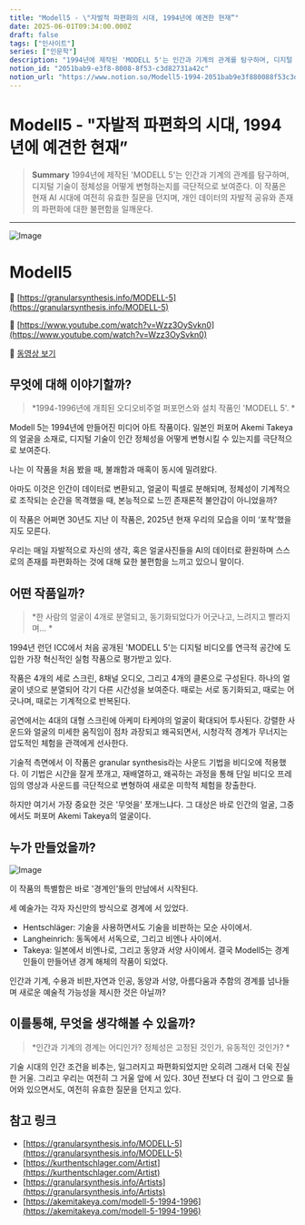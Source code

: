 ```yaml
---
title: "Modell5 - \"자발적 파편화의 시대, 1994년에 예견한 현재”"
date: 2025-06-01T09:34:00.000Z
draft: false
tags: ["인사이트"]
series: ["인문학"]
description: "1994년에 제작된 'MODELL 5'는 인간과 기계의 관계를 탐구하며, 디지털 기술이 정체성을 어떻게 변형하는지를 극단적으로 보여준다. 이 작품은 현재 AI 시대에 여전히 유효한 질문을 던지며, 개인 데이터의 자발적 공유와 존재의 파편화에 대한 불편함을 일깨운다."
notion_id: "2051bab9-e3f8-8008-8f53-c3d82731a42c"
notion_url: "https://www.notion.so/Modell5-1994-2051bab9e3f880088f53c3d82731a42c"
---
```


# Modell5 - "자발적 파편화의 시대, 1994년에 예견한 현재”

> **Summary**
> 1994년에 제작된 'MODELL 5'는 인간과 기계의 관계를 탐구하며, 디지털 기술이 정체성을 어떻게 변형하는지를 극단적으로 보여준다. 이 작품은 현재 AI 시대에 여전히 유효한 질문을 던지며, 개인 데이터의 자발적 공유와 존재의 파편화에 대한 불편함을 일깨운다.

---

![Image](https://prod-files-secure.s3.us-west-2.amazonaws.com/09ccd4d5-876c-4bba-bbdf-cc77a0a11257/4652f984-b5a0-4f41-9011-9eb79b83607c/image.png?X-Amz-Algorithm=AWS4-HMAC-SHA256&X-Amz-Content-Sha256=UNSIGNED-PAYLOAD&X-Amz-Credential=ASIAZI2LB466W75OFRFI%2F20250724%2Fus-west-2%2Fs3%2Faws4_request&X-Amz-Date=20250724T080634Z&X-Amz-Expires=3600&X-Amz-Security-Token=IQoJb3JpZ2luX2VjEAAaCXVzLXdlc3QtMiJHMEUCIHR7L1zxXob7gDtFRX5PX2OrRKUTvDJP7gDKSAsjzERbAiEA3s%2FlOuNeV3DN6VY1YHZgex2pWgmyNrczwLCkfCQocksq%2FwMIKRAAGgw2Mzc0MjMxODM4MDUiDI4HYAAgvO2Xl5D4ySrcA1WlRTjvPh2I9JMOzdCjggE5XNQbfL0SF9zTt4Vres164b0ypebEHWW9LN26DrqZ0%2Fdw7x1kPVAHvtL03V8eiyCPBuQUezKyUfvJMb8nYleK5lzGtR15Izu%2BQVGqw9%2F4sBOaCf13Ctwwp68qX%2FO2mmS6mFRaZZsBt2Ah2x2bUJMFkyGHkXQJM54POGJMAH6rym5s8tRhrlz0QITOb9L0j52hFd5EAJ8c4NnaNiU4B2AYB%2Bh9owYJqyukgXXpqKU7McrF7AZ0rF9g7WHVoy4QUxBuRBFW8pXi1NGtl8F04Kpjd7uwCeWUzPpqRSahp%2FxKLAygWvQbXh9DJnMHcW2C3eATb%2F5vbF1F6zG6VqNT81MjjEeajbwGc%2BZcwhX%2BlmweGLNjwQs1vXmd6pPdpiTKilvqLCpJbOBdMgyw0ngIZJxdA9IsoVIopWNwPt0bKDqiecxmovxZY6og2RwJHs8RqvZTpXodtvQIuCKWr6N1Q1M72%2FZ%2B%2FciSVLna63ML4xxJt1%2B7%2FRavZcfNRewrinGYMD7PJERj9jqklT%2BZtqxaTS2tzKeM5WyW%2FF48qycsa0ddJ8rQgFyv1AGKM0FiovLc1%2F7M6DzGO%2FnYdYcEYXnJgGuw8BsOhDYPyfkBQfLxMNrOh8QGOqUBeha39dd8iC6E0Fx0CxapzLX1SZn069h4y4%2BnLOnBFWpLJoov4SFLXzCBnhC5BE8T%2FhlyBpUNk%2BjKe1jloRTfDfer7HcTCYcDkto7iYlvMXd27Z4DIB4%2FJAFestZYfwxdZNTmRzZRwUvqmS4IvMLs2D4i4xago6fX9tIDRc8JUwSMyYrIzxdEO4F%2BMrTLi86UtAzMjGUHq4A8nH9MNrW0rUGAPYMn&X-Amz-Signature=dc9f4867bf0f707a49ded6c84c3f2df8d5d873b9423f52af05121393c29bab2a&X-Amz-SignedHeaders=host&x-amz-checksum-mode=ENABLED&x-id=GetObject)

# Modell5

🔗 [https://granularsynthesis.info/MODELL-5](https://granularsynthesis.info/MODELL-5)

🔗 [https://www.youtube.com/watch?v=Wzz3OySvkn0](https://www.youtube.com/watch?v=Wzz3OySvkn0)

🎥 [동영상 보기](https://www.youtube.com/watch?v=tvZ1oZea7C8&t=478s)

## 무엇에 대해 이야기할까?

> *1994-1996년에 개최된 오디오비주얼 퍼포먼스와 설치 작품인 'MODELL 5'. *

Modell 5는 1994년에 만들어진 미디어 아트 작품이다. 일본인 퍼포머 Akemi Takeya의 얼굴을 소재로, 디지털 기술이 인간 정체성을 어떻게 변형시킬 수 있는지를 극단적으로 보여준다.

나는 이 작품을 처음 봤을 때, 불쾌함과 매혹이 동시에 밀려왔다.

아마도 이것은 인간이 데이터로 변환되고, 얼굴이 픽셀로 분해되며, 정체성이 기계적으로 조작되는 순간을 목격했을 때, 본능적으로 느낀 존재론적 불안감이 아니었을까?

이 작품은 어쩌면 30년도 지난 이 작품은, 2025년 현재 우리의 모습을 이미 ‘포착’했을지도 모른다. 

우리는 매일 자발적으로 자신의 생각, 혹은 얼굴사진들을 AI의 데이터로 환원하며 스스로의 존재를 파편화하는 것에 대해 묘한 불편함을 느끼고 있으니 말이다.


## 어떤 작품일까?

> *한 사람의 얼굴이 4개로 분열되고, 동기화되었다가 어긋나고, 느려지고 빨라지며... *

1994년 런던 ICC에서 처음 공개된 'MODELL 5'는 디지털 비디오를 연극적 공간에 도입한 가장 혁신적인 실험 작품으로 평가받고 있다.

작품은 4개의 세로 스크린, 8채널 오디오, 그리고 4개의 클론으로 구성된다. 하나의 얼굴이 넷으로 분열되어 각기 다른 시간성을 보여준다. 때로는 서로 동기화되고, 때로는 어긋나며, 때로는 기계적으로 반복된다.

공연에서는 4대의 대형 스크린에 아케미 타케야의 얼굴이 확대되어 투사된다. 강렬한 사운드와 얼굴의 미세한 움직임이 점차 과장되고 왜곡되면서, 시청각적 경계가 무너지는 압도적인 체험을 관객에게 선사한다.

기술적 측면에서 이 작품은 granular synthesis라는 사운드 기법을 비디오에 적용했다. 이 기법은 시간을 잘게 쪼개고, 재배열하고, 왜곡하는 과정을 통해 단일 비디오 프레임의 영상과 사운드를 극단적으로 변형하여 새로운 미학적 체험을 창출한다.

하지만 여기서 가장 중요한 것은 '무엇을' 쪼개느냐다. 그 대상은 바로 인간의 얼굴, 그중에서도 퍼포머 Akemi Takeya의 얼굴이다.

## 누가 만들었을까?

![Image](https://prod-files-secure.s3.us-west-2.amazonaws.com/09ccd4d5-876c-4bba-bbdf-cc77a0a11257/55cd9f9a-d72d-4139-96bd-d9654f799863/image.png?X-Amz-Algorithm=AWS4-HMAC-SHA256&X-Amz-Content-Sha256=UNSIGNED-PAYLOAD&X-Amz-Credential=ASIAZI2LB466W75OFRFI%2F20250724%2Fus-west-2%2Fs3%2Faws4_request&X-Amz-Date=20250724T080634Z&X-Amz-Expires=3600&X-Amz-Security-Token=IQoJb3JpZ2luX2VjEAAaCXVzLXdlc3QtMiJHMEUCIHR7L1zxXob7gDtFRX5PX2OrRKUTvDJP7gDKSAsjzERbAiEA3s%2FlOuNeV3DN6VY1YHZgex2pWgmyNrczwLCkfCQocksq%2FwMIKRAAGgw2Mzc0MjMxODM4MDUiDI4HYAAgvO2Xl5D4ySrcA1WlRTjvPh2I9JMOzdCjggE5XNQbfL0SF9zTt4Vres164b0ypebEHWW9LN26DrqZ0%2Fdw7x1kPVAHvtL03V8eiyCPBuQUezKyUfvJMb8nYleK5lzGtR15Izu%2BQVGqw9%2F4sBOaCf13Ctwwp68qX%2FO2mmS6mFRaZZsBt2Ah2x2bUJMFkyGHkXQJM54POGJMAH6rym5s8tRhrlz0QITOb9L0j52hFd5EAJ8c4NnaNiU4B2AYB%2Bh9owYJqyukgXXpqKU7McrF7AZ0rF9g7WHVoy4QUxBuRBFW8pXi1NGtl8F04Kpjd7uwCeWUzPpqRSahp%2FxKLAygWvQbXh9DJnMHcW2C3eATb%2F5vbF1F6zG6VqNT81MjjEeajbwGc%2BZcwhX%2BlmweGLNjwQs1vXmd6pPdpiTKilvqLCpJbOBdMgyw0ngIZJxdA9IsoVIopWNwPt0bKDqiecxmovxZY6og2RwJHs8RqvZTpXodtvQIuCKWr6N1Q1M72%2FZ%2B%2FciSVLna63ML4xxJt1%2B7%2FRavZcfNRewrinGYMD7PJERj9jqklT%2BZtqxaTS2tzKeM5WyW%2FF48qycsa0ddJ8rQgFyv1AGKM0FiovLc1%2F7M6DzGO%2FnYdYcEYXnJgGuw8BsOhDYPyfkBQfLxMNrOh8QGOqUBeha39dd8iC6E0Fx0CxapzLX1SZn069h4y4%2BnLOnBFWpLJoov4SFLXzCBnhC5BE8T%2FhlyBpUNk%2BjKe1jloRTfDfer7HcTCYcDkto7iYlvMXd27Z4DIB4%2FJAFestZYfwxdZNTmRzZRwUvqmS4IvMLs2D4i4xago6fX9tIDRc8JUwSMyYrIzxdEO4F%2BMrTLi86UtAzMjGUHq4A8nH9MNrW0rUGAPYMn&X-Amz-Signature=46d3323cba91b97072a1952dee423d0ab961476338be1b6ea083fc19391061c4&X-Amz-SignedHeaders=host&x-amz-checksum-mode=ENABLED&x-id=GetObject)

이 작품의 특별함은 바로 '경계인'들의 만남에서 시작된다.

세 예술가는 각자 자신만의 방식으로 경계에 서 있었다.

- Hentschläger: 기술을 사용하면서도 기술을 비판하는 모순 사이에서.
- Langheinrich: 동독에서 서독으로, 그리고 비엔나 사이에서.
- Takeya: 일본에서 비엔나로, 그리고 동양과 서양 사이에서.
결국 Modell5는 경계인들이 만들어낸 경계 해체의 작품이 되었다.

인간과 기계, 수용과 비판,자연과 인공, 동양과 서양, 아름다움과 추함의 경계를 넘나들며 새로운 예술적 가능성을 제시한 것은 아닐까?

## 이를통해, 무엇을 생각해볼 수 있을까?

> *인간과 기계의 경계는 어디인가? 정체성은 고정된 것인가, 유동적인 것인가? *

기술 시대의 인간 조건을 비추는, 일그러지고 파편화되었지만 오히려 그래서 더욱 진실한 거울. 그리고 우리는 여전히 그 거울 앞에 서 있다. 30년 전보다 더 깊이 그 안으로 들어와 있으면서도, 여전히 유효한 질문을 던지고 있다.

## 참고 링크

- [https://granularsynthesis.info/MODELL-5](https://granularsynthesis.info/MODELL-5)
- [https://kurthentschlager.com/Artist](https://kurthentschlager.com/Artist)
- [https://granularsynthesis.info/Artists](https://granularsynthesis.info/Artists)
- [https://akemitakeya.com/modell-5-1994-1996](https://akemitakeya.com/modell-5-1994-1996)

